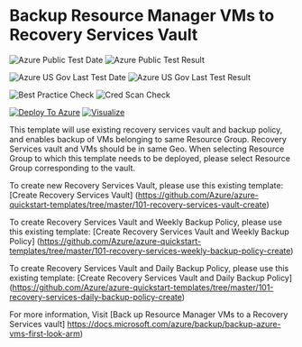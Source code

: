 # Backup Resource Manager VMs to Recovery Services Vault

![Azure Public Test Date](https://azurequickstartsservice.blob.core.windows.net/badges/101-recovery-services-backup-vms/PublicLastTestDate.svg)
![Azure Public Test Result](https://azurequickstartsservice.blob.core.windows.net/badges/101-recovery-services-backup-vms/PublicDeployment.svg)

![Azure US Gov Last Test Date](https://azurequickstartsservice.blob.core.windows.net/badges/101-recovery-services-backup-vms/FairfaxLastTestDate.svg)
![Azure US Gov Last Test Result](https://azurequickstartsservice.blob.core.windows.net/badges/101-recovery-services-backup-vms/FairfaxDeployment.svg)

![Best Practice Check](https://azurequickstartsservice.blob.core.windows.net/badges/101-recovery-services-backup-vms/BestPracticeResult.svg)
![Cred Scan Check](https://azurequickstartsservice.blob.core.windows.net/badges/101-recovery-services-backup-vms/CredScanResult.svg)

[![Deploy To Azure](https://raw.githubusercontent.com/fathym-it/azure-quickstart-templates/master/1-CONTRIBUTION-GUIDE/images/deploytoazure.svg?sanitize=true)](https://portal.azure.com/#create/Microsoft.Template/uri/https%3A%2F%2Fraw.githubusercontent.com%2Ffathym-it%2Fazure-quickstart-templates%2Fmaster%2F101-recovery-services-backup-vms%2Fazuredeploy.json)  [![Visualize](https://raw.githubusercontent.com/fathym-it/azure-quickstart-templates/master/1-CONTRIBUTION-GUIDE/images/visualizebutton.svg?sanitize=true)](http://armviz.io/#/?load=https%3A%2F%2Fraw.githubusercontent.com%2Ffathym-it%2Fazure-quickstart-templates%2Fmaster%2F101-recovery-services-backup-vms%2Fazuredeploy.json)

This template will use existing recovery services vault and backup policy, and enables backup of VMs belonging to same Resource Group. Recovery Services vault and VMs should be in same Geo. When selecting Resource Group to which this template needs to be deployed, please select Resource Group corresponding to the vault. 

To create new Recovery Services Vault, please use this existing template: [Create Recovery Services Vault] (https://github.com/Azure/azure-quickstart-templates/tree/master/101-recovery-services-vault-create)

To create Recovery Services Vault and Weekly Backup Policy, please use this existing template: [Create Recovery Services Vault and Weekly Backup Policy] (https://github.com/Azure/azure-quickstart-templates/tree/master/101-recovery-services-weekly-backup-policy-create)

To create Recovery Services Vault and Daily Backup Policy, please use this existing template: [Create Recovery Services Vault and Daily Backup Policy] (https://github.com/Azure/azure-quickstart-templates/tree/master/101-recovery-services-daily-backup-policy-create)

For more information, Visit [Back up Resource Manager VMs to a Recovery Services vault] https://docs.microsoft.com/azure/backup/backup-azure-vms-first-look-arm)


